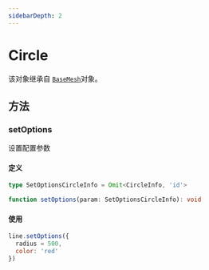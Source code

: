 ```yaml
---
sidebarDepth: 2
---
```

# Circle

该对象继承自 [`BaseMesh`](./BaseMesh.html)对象。

## 方法

### setOptions
设置配置参数

#### 定义
```ts
type SetOptionsCircleInfo = Omit<CircleInfo, 'id'>

function setOptions(param: SetOptionsCircleInfo): void
```

#### 使用
```js
line.setOptions({
  radius = 500,
  color: 'red'
})
```
